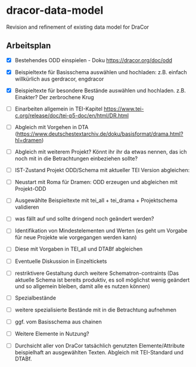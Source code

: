 # dracor-data-model
Revision and refinement of existing data model for DraCor


## Arbeitsplan

- [x] Bestehendes ODD einspielen - Doku https://dracor.org/doc/odd
- [x] Beispieltexte für Basisschema auswählen und hochladen: z.B. einfach willkürlich aus gerdracor, engdracor
- [x] Beispieltexte für besondere Bestände auswählen und hochladen.  z.B. Einakter? Der zerbrochene Krug

- [ ] Einarbeiten allgemein in TEI-Kapitel https://www.tei-c.org/release/doc/tei-p5-doc/en/html/DR.html
- [ ] Abgleich mit Vorgehen in DTA (https://www.deutschestextarchiv.de/doku/basisformat/drama.html?hl=dramen)
- [ ] Abgleich mit weiterem Projekt? Könnt ihr ihr da etwas nennen, das ich noch mit in die Betrachtungen einbeziehen sollte?

- [ ] IST-Zustand Projekt ODD/Schema mit aktueller TEI Version abgleichen:
- [ ] Neustart mit Roma für Dramen: ODD erzeugen und abgleichen mit Projekt-ODD
- [ ] Ausgewählte Beispieltexte mit tei_all + tei_drama + Projektschema validieren
- [ ] was fällt auf und sollte dringend noch geändert werden?

- [ ]  Identifikation von Mindestelementen und Werten (es geht um Vorgabe für neue Projekte wie vorgegangen werden kann)
- [ ] Diese mit Vorgaben in TEI_all und DTABf abgleichen
- [ ] Eventuelle Diskussion in Einzeltickets
- [ ] restriktivere Gestaltung durch weitere Schematron-contraints (Das aktuelle Schema ist bereits produktiv, es soll möglichst wenig geändert und so allgemein bleiben, damit alle es nutzen können)

- [ ] Spezialbestände
- [ ] weitere spezialisierte Bestände mit in die Betrachtung aufnehmen
- [ ] ggf. vom Basisschema aus chainen

- [ ] Weitere Elemente in Nutzung?
- [ ] Durchsicht aller von DraCor tatsächlich genutzten Elemente/Attribute beispielhaft an ausgewählten Texten. Abgleich mit TEI-Standard und DTABf. 